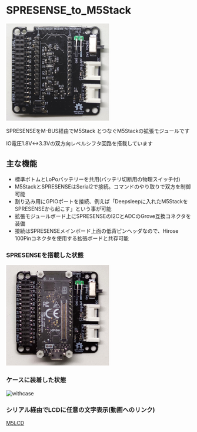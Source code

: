 # SPRESENSE_to_M5Stack
<img src="image/top.jpg" alt="topview" title="topview" width="280">

SPRESENSEをM-BUS経由でM5Stack とつなぐM5Stackの拡張モジュールです

IO電圧1.8V<->3.3Vの双方向レベルシフタ回路を搭載しています

## 主な機能
- 標準ボトムとLoPoバッテリーを共用(バッテリ切断用の物理スイッチ付)
- M5StackとSPRESENSEはSerial2で接続。コマンドのやり取りで双方を制御可能
- 割り込み用にGPIOポートを接続、例えば「Deepsleepに入れたM5StackをSPRESENSEから起こす」という事が可能
- 拡張モジュールボード上にSPRESENSEのI2CとADCのGrove互換コネクタを装備
- 接続はSPRESENSEメインボード上面の低背ピンヘッダなので、Hirose 100Pinコネクタを使用する拡張ボードと共存可能

### SPRESENSEを搭載した状態
<img src="image/top_w_spr.jpg" alt="top_w_spr" title="top_w_spr" width="280">

### ケースに装着した状態
<img src="image/IMG_20200529_192441.jpg" alt="withcase" title="withcase" width="280">

### シリアル経由でLCDに任意の文字表示(動画へのリンク)
[M5LCD](https://video.twimg.com/ext_tw_video/1266506357739409409/pu/vid/480x270/Aiy6zItiOErrypOG.mp4)
